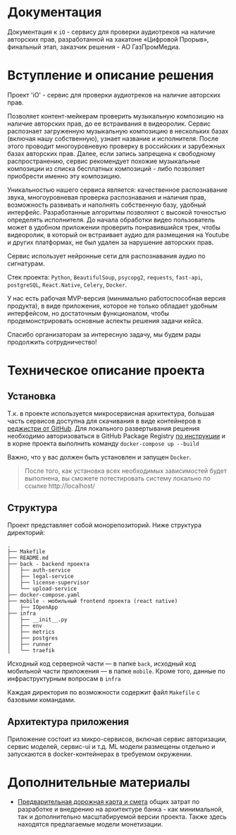 # Документация
Документация к `iO` - cервису для проверки аудиотреков на наличие авторских прав, разработанной на хакатоне «Цифровой Прорыв», финальный этап, заказчик решения - АО ГазПромМедиа.

# Вступление и описание решения

Проект 'iO' - cервис для проверки аудиотреков на наличие авторских прав.

Позволяет контент-мейкерам проверить музыкальную композицию на наличие авторских прав, до ее встраивания в видеоролик. Сервис распознает загруженную музыкальную композицию в нескольких базах (включая нашу собственную), узнает название и исполнителя. После этого проводит многоуровневую проверку в российских и зарубежных базах авторских прав. Далее, если запись запрещена к свободному распространению, сервис рекомендует похожие музыкальные композиции из списка бесплатных композиций - либо позволяет приобрести именно эту композицию.

Уникальностью нашего сервиса является: качественное распознавание звука, многоуровневая проверка распознавания и наличия прав, возможность развивать и наполнять собственную базу, удобный интерфейс. Разработанные алгоритмы позволяют с высокой точностью определять исполнителя. До начала обработки видео пользователь может в удобном приложении проверить понравившийся трек, чтобы видеоролик, в который он встраивает аудио для размещения на Youtube и других платформах, не был удален за нарушение авторских прав.

Сервис использует нейронные сети для распознавания аудио по сигнатурам.

Стек проекта: `Python`, `BeautifulSoup`, `psycopg2`, `requests`, `fast-api`,  `postgreSQL`, `React.Native`, `Celery`, `Docker`.

У нас есть рабочая MVP-версия (минимально работоспособная версия продукта), в виде приложения, которое не только обладает удобным интерфейсом, но достаточным функционалом, чтобы продемонстрировать основные аспекты решения задачи кейса.

Спасибо организаторам за интересную задачу, мы будем рады продолжить сотрудничество!

# Техническое описание проекта
## Установка
Т.к. в проекте используется микросервисная архитектура, большая часть сервисов доступна для скачивания в виде контейнеров в [реджистри от GitHub](https://github.com/alewkinr/?tab=packages&repo_name=io).
Для локального развертывания решения необходимо авторизоваться в GitHub Package Registry [по инструкции](https://docs.github.com/en/free-pro-team@latest/packages/using-github-packages-with-your-projects-ecosystem/configuring-docker-for-use-with-github-packages#authenticating-to-github-packages) и в корне проекта выполнить команду `docker-compose up --build`

Важно, что у вас должен быть установлен и запущен `Docker`.

> После того, как установка всех необходимых зависимостей будет выполнена, вы сможете потестировать систему локально по ссылке http://localhost/

## Структура
Проект представляет собой монорепозиторий. Ниже структура директорий:
```
.
├── Makefile
├── README.md
├── back - backend проекта
│   ├── auth-service
│   ├── legal-service
│   ├── license-supervisor
│   └── upload-service
├── docker-compose.yaml
├── mobile - мобильный frontend проекта (react native)
│   ├── IOpenApp
├── infra
│   ├── __init__.py
│   ├── env
│   ├── metrics
│   ├── postgres
│   ├── runner
│   └── traefik
```
Исходный код серверной части — в папке `back`, исходный код мобильной части приложения — в папке `mobile`. Кроме того, данные по инфраструктурным вопросам в `infra`

Каждая директория по возможности содержит файл `Makefile` с базовыми командами.

## Архитектура приложения
Приложение состоит из микро-сервисов, включая сервис авторизации, сервис моделей, сервис-ui и  т.д. 
ML модели размещены отдельно и запускаются в docker-контейнерах в требуемом окружении.

# Дополнительные материалы

- [Предварительная дорожная карта и смета](https://drive.google.com/drive/folders/1EdO1RspZgb3N-MO1c8z-pxKboQSWwY4M?usp=sharing) общих затрат по разработке и внедрению на архитектуре банка - как минимальной, так и дополнительно масштабируемой версии проекта. Также здесь находятся предлагаемые модели монетизации.
